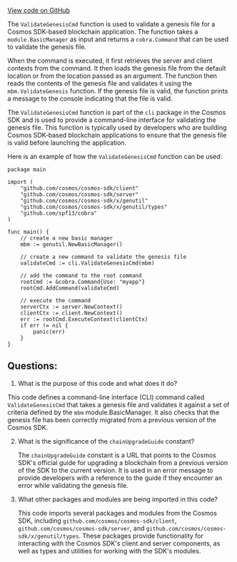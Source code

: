 [View code on GitHub](https://github.com/cosmos/cosmos-sdk/blob/main/x/genutil/client/cli/validate_genesis.go)

The `ValidateGenesisCmd` function is used to validate a genesis file for a Cosmos SDK-based blockchain application. The function takes a `module.BasicManager` as input and returns a `cobra.Command` that can be used to validate the genesis file. 

When the command is executed, it first retrieves the server and client contexts from the command. It then loads the genesis file from the default location or from the location passed as an argument. The function then reads the contents of the genesis file and validates it using the `mbm.ValidateGenesis` function. If the genesis file is valid, the function prints a message to the console indicating that the file is valid.

The `ValidateGenesisCmd` function is part of the `cli` package in the Cosmos SDK and is used to provide a command-line interface for validating the genesis file. This function is typically used by developers who are building Cosmos SDK-based blockchain applications to ensure that the genesis file is valid before launching the application. 

Here is an example of how the `ValidateGenesisCmd` function can be used:

```
package main

import (
    "github.com/cosmos/cosmos-sdk/client"
    "github.com/cosmos/cosmos-sdk/server"
    "github.com/cosmos/cosmos-sdk/x/genutil"
    "github.com/cosmos/cosmos-sdk/x/genutil/types"
    "github.com/spf13/cobra"
)

func main() {
    // create a new basic manager
    mbm := genutil.NewBasicManager()

    // create a new command to validate the genesis file
    validateCmd := cli.ValidateGenesisCmd(mbm)

    // add the command to the root command
    rootCmd := &cobra.Command{Use: "myapp"}
    rootCmd.AddCommand(validateCmd)

    // execute the command
    serverCtx := server.NewContext()
    clientCtx := client.NewContext()
    err := rootCmd.ExecuteContext(clientCtx)
    if err != nil {
        panic(err)
    }
}
```
## Questions: 
 1. What is the purpose of this code and what does it do?
   
   This code defines a command-line interface (CLI) command called `ValidateGenesisCmd` that takes a genesis file and validates it against a set of criteria defined by the `mbm` module.BasicManager. It also checks that the genesis file has been correctly migrated from a previous version of the Cosmos SDK.

2. What is the significance of the `chainUpgradeGuide` constant?

   The `chainUpgradeGuide` constant is a URL that points to the Cosmos SDK's official guide for upgrading a blockchain from a previous version of the SDK to the current version. It is used in an error message to provide developers with a reference to the guide if they encounter an error while validating the genesis file.

3. What other packages and modules are being imported in this code?

   This code imports several packages and modules from the Cosmos SDK, including `github.com/cosmos/cosmos-sdk/client`, `github.com/cosmos/cosmos-sdk/server`, and `github.com/cosmos/cosmos-sdk/x/genutil/types`. These packages provide functionality for interacting with the Cosmos SDK's client and server components, as well as types and utilities for working with the SDK's modules.